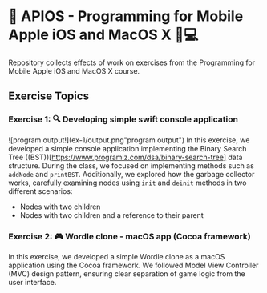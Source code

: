 # 🍏 APIOS - Programming for Mobile Apple iOS and MacOS X 📱💻
Repository collects effects of work on exercises from the Programming for Mobile Apple iOS and MacOS X course.

## Exercise Topics

### Exercise 1: 🔍 Developing simple swift console application
![program output!](ex-1/output.png"program output")
In this exercise, we developed a simple console application implementing the Binary Search Tree ((BST))[https://www.programiz.com/dsa/binary-search-tree] data structure. During the class, we focused on implementing methods such as `addNode` and `printBST`. Additionally, we explored how the garbage collector works, carefully examining nodes using `init` and `deinit` methods in two different scenarios:
- Nodes with two children
- Nodes with two children and a reference to their parent


### Exercise 2: 🎮 Wordle clone - macOS app (Cocoa framework)
In this exercise, we developed a simple Wordle clone as a macOS application using the Cocoa framework. We followed Model View Controller (MVC) design pattern, ensuring clear separation of game logic from the user interface.
